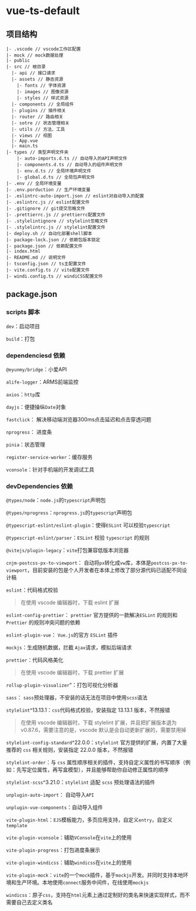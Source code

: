 # vue-ts-default

## 项目结构

```
|- .vscode // vscode工作区配置
|- mock // mock数据处理
|- public
|- src // 根目录
  |- api // 接口请求
  |- assets // 静态资源
    |- fonts // 字体资源
    |- images // 图像资源
    |- styles // 样式资源
  |- components // 全局组件
  |- plugins // 插件相关
  |- router // 路由相关
  |- sotre // 状态管理相关
  |- utils // 方法、工具
  |- views // 视图
  |- App.vue
  |- main.ts
|- types // 类型声明文件夹
	|- auto-imports.d.ts // 自动导入的API声明文件
	|- components.d.ts // 自动导入的组件声明文件
	|- env.d.ts // 全局环境声明文件
	|- global.d.ts // 全局包声明文件
|- .env // 全局环境变量
|- .env.porduction // 生产环境变量
|- .eslintrc-auto-import.json // eslint对自动导入的配置
|- .eslintrc.js // eslint配置文件
|- .gitignore // git提交忽略文件
|- .prettierrc.js // prettierrc配置文件
|- .stylelintignore // stylelint忽略文件
|- .stylelintrc.js // stylelint配置文件
|- deploy.sh // 自动化部署shell脚本
|- package-lock.json // 依赖包版本锁定
|- package.json // 依赖配置文件
|- index.html
|- README.md // 说明文件
|- tsconfig.json // ts主配置文件
|- vite.config.ts // vite配置文件
|- windi.config.ts // windiCSS配置文件
```

## package.json

### scripts 脚本

`dev`：启动项目

`build`：打包

### dependenciesd 依赖

`@eyunmy/bridge`：小爱API

`alife-logger`：ARMS前端监控

`axios`：`http`库

`dayjs`：便捷操纵`Date`对象

`fastclick`： 解决移动端浏览器300ms点击延迟和点击穿透问题

`nprogress`： 进度条

`pinia`：状态管理

`register-service-worker`：缓存服务

`vconsole`：针对手机端的开发调试工具

### devDependencies 依赖

`@types/node`：`node.js`的`typescript`声明包

`@types/nprogress`：`nprogress.js`的`typescript`声明包

`@typescript-eslint/eslint-plugin`：使得`ESLint` 可以校验`typescript`

`@typescript-eslint/parser`：`ESLint` 校验 `typescript` 的规则

`@vitejs/plugin-legacy`：`vite`打包兼容低版本浏览器

`cnjm-postcss-px-to-viewport`： 自动将`px`转化成`vw`库，本体是`postcss-px-to-viewport`，目前安装的包是个人开发者在本体上修改了部分源代码已适配不同设计稿

`eslint`：代码格式校验

> 在使用 vscode 编辑器时，下载 eslint 扩展

`eslint-config-prettier`： `prettier` 官方提供的一款解决`ESLint` 的规则和 `Prettier` 的规则冲突问题的依赖

`eslint-plugin-vue`： `Vue.js`的官方 `ESLint` 插件

`mockjs`：生成随机数据，拦截 `Ajax`请求，模拟后端请求

`prettier`：代码风格美化

> 在使用 vscode 编辑器时，下载 prettier 扩展

`rollup-plugin-visualizer`“：打包可视化分析器

`sass`： `sass`预处理器，不安装的话无法在项目中使用`scss`语法

`stylelint`^13.13.1：`css`代码格式校验，安装指定 13.13.1 版本，不然报错

> 在使用 vscode 编辑器时，下载 stylelint 扩展，并且把扩展版本退为 v0.87.6，需要注意的是，vscode 默认是会自动更新扩展的，需要禁用掉

`stylelint-config-standard`^22.0.0：`stylelint` 官方提供的扩展，内置了大量推荐的 `css` 相关规则，安装指定 22.0.0 版本，不然报错

`stylelint-order`：与 `css` 属性顺序相关的插件，支持自定义属性的书写顺序（例如：先写定位属性，再写盒模型），并且能够帮助你自动修正属性的顺序

`stylelint-scss`^3.21.0：`stylelint` 适配 `scss` 预处理语法的插件

`unplugin-auto-import`： 自动导入`API`

`unplugin-vue-components`：自动导入组件

`vite-plugin-html`：`EJS`模板能力，多页应用支持，自定义`entry`，自定义`template`

`vite-plugin-vconsole`：辅助`VConsole`在`vite`上的使用

`vite-plugin-progress`：打包进度条展示

`vite-plugin-windicss`：辅助`windicss`在`vite`上的使用

`vite-plugin-mock`：`vite`的一个`mock`插件，基于`mockjs`开发。并同时支持本地环境和生产环境。本地使用`connect`服务中间件，在线使用`mockjs`

`windicss`：原子`css`，支持在`html`元素上通过定制好的类名来快速实现样式，而不需要自己去定义类名

